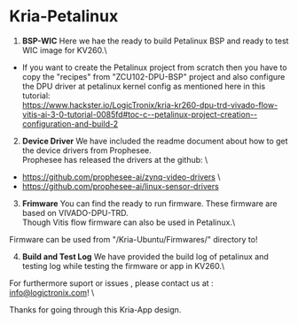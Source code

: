 # Kria-Petalinux

1. **BSP-WIC**
Here we hae the ready to build Petalinux BSP and ready to test WIC image for KV260.\
- If you want to create the Petalinux project from scratch then you have to copy the "recipes" from "ZCU102-DPU-BSP" project and also configure the DPU driver at petalinux kernel config as mentioned here in this tutorial: \
https://www.hackster.io/LogicTronix/kria-kr260-dpu-trd-vivado-flow-vitis-ai-3-0-tutorial-0085fd#toc-c--petalinux-project-creation--configuration-and-build-2
 

2. **Device Driver**
We have included the readme document about how to get the device drivers from Prophesee. \
Prophesee has released the drivers at the github: \
- https://github.com/prophesee-ai/zynq-video-drivers \
- https://github.com/prophesee-ai/linux-sensor-drivers


3. **Frimware**
You can find the ready to run firmware.
These firmware are based on VIVADO-DPU-TRD. \
Though Vitis flow firmware can also be used in Petalinux.\

Firmware can be used from "/Kria-Ubuntu/Firmwares/" directory to!

4. **Build and Test Log**
We have provided the build log of petalinux and testing log while testing the firmware or app in KV260.\

For furthermore suport or issues , please contact us at : info@logictronix.com! \

Thanks for going through this Kria-App design.

